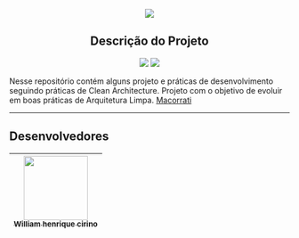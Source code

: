 
<p align="center">
   <img src="http://img.shields.io/static/v1?label=STATUS&message=EM%20DESENVOLVIMENTO&color=RED&style=for-the-badge" #vitrinedev/>
</p>

##

<h2 align="center"> Descrição do Projeto </h2>

<p align="center">
	<img src="https://img.shields.io/badge/Vers%C3%A3o-.Net8-blue">
	<img src="https://img.shields.io/github/stars/williamWHC?style=social">
</p>

Nesse repositório contém alguns projeto e práticas de desenvolvimento seguindo práticas de Clean Architecture.
Projeto com o objetivo de evoluir em boas práticas de Arquitetura Limpa.
 [Macorrati](https://www.udemy.com/course/clean-architecture-essencial-asp-net-core-com-c/)

---

## Desenvolvedores

| [<img src="https://avatars.githubusercontent.com/u/43853142?v=4" width=115><br><sub>William henrique cirino</sub>](https://github.com/williamWHC)
| :---:
